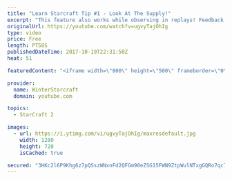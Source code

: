 ```yaml
---
title: "Learn Starcraft Tip #1 - Look At The Supply!"
excerpt: "This feature also works while observing in replays! Feedback and tip suggestions are appreciated :)"
originalUrl: https://youtube.com/watch?v=ugvyTajOhIg
type: video
price: Free
length: PT58S
publishedDateTime: 2017-10-19T22:31:50Z
heat: 51

featuredContent: "<iframe width=\"800\" height=\"500\" frameborder=\"0\" src=\"https://www.youtube.com/embed/ugvyTajOhIg\" allow=\"accelerometer; autoplay; encrypted-media; gyroscope; picture-in-picture\" allowfullscreen></iframe>"

provider:
  name: WinterStarcraft
  domain: youtube.com

topics:
  - StarCraft 2

images:
  - url: https://i.ytimg.com/vi/ugvyTajOhIg/maxresdefault.jpg
    width: 1280
    height: 720
    isCached: true

secured: "3HKc2l6P9Khg6z7pQSszWNxnFd2QFGm90eZSG15FWN9ZtpWulNTxgGQRo7qc7Zmxa4DrMuZ1R85G3InlDMAUhEYdKbXp1VuqLxciivan+MDiW0qNJaHUhuUKVJknJtQaaF0XLtk4I6FK5rqM9G6ENbiydHFS9Si3rlElN04FWACYg/yLaOV75zdPBHPAO6dfBN6w+7IcQPIWmRBTz+U1vnKIkte1KW0wdv3lyJIZndqHkdaIdbz0otSBLVwgJvKXS8APRKaGDuaP29hrbw0/xAl/15JoDqM5RqDKOGmEpgOOz13SZyf2AYhFm1DF6zDXRr3B9WIlYrWZP/XEmZa5xU8f/Udk5hlo/7FglaTAWj9AVnMI2/kQE6HU6WZutJIHZRRHqsudWeJKrRpI2aITmJQpeyP1IhrZcKGQChtHT3s=;9sRhoPb847wwMhZgeJaOlA=="
---
```



